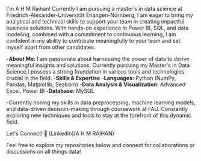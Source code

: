I'm A H M Raihan!
Currently I am pursuing a master’s in data science at Friedrich-Alexander-Universität Erlangen-Nürnberg, I am eager to bring my analytical and technical skills to support your team in creating impactful business solutions. With hands-on experience in Power BI, SQL, and data modeling, combined with a commitment to continuous learning, I am confident in my ability to contribute meaningfully to your team and set myself apart from other candidates.

-**About Me:**
I am passionate about harnessing the power of data to derive meaningful insights and solutions.
Currently pursuing my Master's in Data Science,I possess a strong foundation in various tools and technologies crucial in the field.
-**Skills & Expertise**
-**Languages:** Python (NumPy, Pandas, Matplotlib, Seaborn)
-**Data Analysis & Visualization:** Advanced Excel, Power BI
-**Database:** MySQL

-Currently honing my skills in data preprocessing, machine learning models, and data-driven decision-making through coursework at FAU. Constantly exploring new techniques and tools to stay at the forefront of this dynamic field.

Let's Connect!
🔗 [LinkedIn](A H M RAIHAN)

Feel free to explore my repositories below and connect for collaborations or discussions on all things data!

